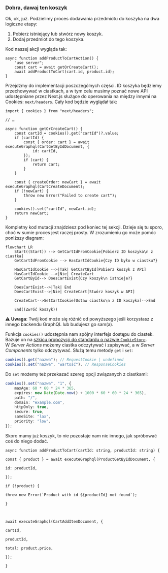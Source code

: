 ### Dobra, dawaj ten koszyk

Ok, ok, już. Podzielimy proces dodawania przedmiotu do koszyka na dwa logiczne etapy:

1. Pobierz istniejący lub stwórz nowy koszyk.
2. Dodaj przedmiot do tego koszyka.

Kod naszej akcji wygląda tak:

``` tsx
async function addProductToCartAction() {
	"use server";
	const cart = await getOrCreateCart();
	await addProductToCart(cart.id, product.id);
}

```

Przejdźmy do implementacji poszczególnych części. ID koszyka będziemy przechowywać w ciastkach, a w tym celu musimy poznać nowe API udostępniane przez Next.js służące do operowania na między innymi na Cookies: `next/headers`. Cały kod będzie wyglądał tak:

``` tsx
import { cookies } from "next/headers";

// …

async function getOrCreateCart() {
	const cartId = cookies().get("cartId")?.value;
	if (cartId) {
		const { order: cart } = await executeGraphql(CartGetByIdDocument, {
			id: cartId,
		});
		if (cart) {
			return cart;
		}
	}

	const { createOrder: newCart } = await executeGraphql(CartCreateDocument);
	if (!newCart) {
		throw new Error("Failed to create cart");
	}

	cookies().set("cartId", newCart.id);
	return newCart;
}

```

Kompletny kod mutacji znajdziesz pod koniec tej sekcji. Dzieje się tu sporo, choć w sumie proces jest raczej prosty. W zrozumieniu go może pomóc poniższy diagram:

``` 
flowchart LR
    Start((Start)) --> GetCartIdFromCookie[Pobierz ID koszyka\n z ciastka]
    GetCartIdFromCookie --> HasCartIdCookie{Czy ID było w ciastku?}

    HasCartIdCookie -->|Tak| GetCartById[Pobierz koszyk z API]
    HasCartIdCookie -->|Nie| CreateCart
    GetCartById--> DoesCartExist{Czy koszyk\n istnieje?}

    DoesCartExist-->|Tak| End
    DoesCartExist-->|Nie| CreateCart[Stwórz koszyk w API]

    CreateCart-->SetCartCookie[Ustaw ciastko\n z ID koszyka]-->End

    End((Zwróć koszyk))

```

⚠️ **Uwaga**: Twój kod może się różnić od powyższego jeśli korzystasz z innego backendu GraphQL lub budujesz go sam(a).

Funkcja `cookies()` udostępnia nam spójny interfejs dostępu do ciastek. Bazuje on na [szkicu propozycji do standardu o nazwie `CookieStore`](https://wicg.github.io/cookie-store/). W _Server Actions_ możemy ciastka odczytywać i zapisywać, a w _Server Components_ tylko odczytywać. Służą temu metody `get` i `set`:

``` ts
cookies().get("nazwa"); // RequestCookie | undefined
cookies().set("nazwa", "wartość"). // ResponseCookies
```

Do `set` możemy też przekazać szereg opcji związanych z ciastkami:

```ts
cookies().set("nazwa", "1", {
	maxAge: 60 * 60 * 24 * 365,
	expires: new Date(Date.now() + 1000 * 60 * 60 * 24 * 365),
	path: "/",
	domain: "example.com",
	httpOnly: true,
	secure: true,
	sameSite: "lax",
	priority: "low",
});

```

Skoro mamy już koszyk, to nie pozostaje nam nic innego, jak spróbować coś do niego dodać.

```tsx
async function addProductToCart(cartId: string, productId: string) {  

const { product } = await executeGraphql(ProductGetByIdDocument, {  

id: productId,  

});  

if (!product) {  

throw new Error(`Product with id ${productId} not found`);  

}  

  

await executeGraphql(CartAddItemDocument, {  

cartId,  

productId,  

total: product.price,  

});  

}
```